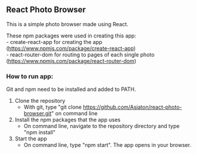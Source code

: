 ## React Photo Browser

This is a simple photo browser made using React.

These npm packages were used in creating this app:<br>
    - create-react-app for creating the app (https://www.npmjs.com/package/create-react-app)<br>
    - react-router-dom for routing to pages of each single photo (https://www.npmjs.com/package/react-router-dom)

### How to run app:

Git and npm need to be installed and added to PATH.

1. Clone the repository 
    - With git, type "git clone https://github.com/Asiaton/react-photo-browser.git" on command line
2. Install the npm packages that the app uses
    - On command line, navigate to the repository directory and type "npm install"
3. Start the app
    - On command line, type "npm start". The app opens in your browser.